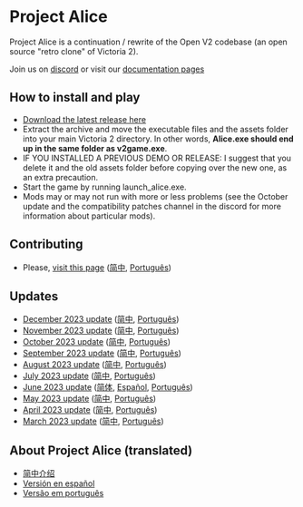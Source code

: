 # Project Alice

Project Alice is a continuation / rewrite of the Open V2 codebase (an open source "retro clone" of Victoria 2).

Join us on [discord](https://discord.gg/QUJExr4mRn) or visit our [documentation pages](https://schombert.github.io/Project-Alice/)

## How to install and play
- [Download the latest release here](https://github.com/schombert/Project-Alice/releases)
- Extract the archive and move the executable files and the assets folder into your main Victoria 2 directory. In other words, **Alice.exe should end up in the same folder as v2game.exe**.
- IF YOU INSTALLED A PREVIOUS DEMO OR RELEASE: I suggest that you delete it and the old assets folder before copying over the new one, as an extra precaution.
- Start the game by running launch_alice.exe.
- Mods may or may not run with more or less problems (see the October update and the compatibility patches channel in the discord for more information about particular mods).

## Contributing
- Please, [visit this page](https://schombert.github.io/Project-Alice/md_contributing.html) ([简中](https://github.com/schombert/Project-Alice/blob/main/docs/zh-cn/contributing.md), [Português](https://github.com/schombert/Project-Alice/blob/main/docs/pt/contributing.md))

## Updates

- [December 2023 update](https://github.com/schombert/Project-Alice/blob/main/docs/Devlogs/2023-12/log_en.md) ([简中](https://github.com/schombert/Project-Alice/blob/main/docs/Devlogs/2023-12/log_cn.md), [Português](https://github.com/schombert/Project-Alice/blob/main/docs/Devlogs/2023-12/log_pt.md))
- [November 2023 update](https://github.com/schombert/Project-Alice/blob/main/docs/Devlogs/2023-11/log_en.md) ([简中](https://github.com/schombert/Project-Alice/blob/main/docs/Devlogs/november/log_cn.md), [Português](https://github.com/schombert/Project-Alice/blob/main/docs/Devlogs/2023-11/log_pt.md))
- [October 2023 update](https://github.com/schombert/Project-Alice/blob/main/docs/Devlogs/2023-10/log_en.md) ([简中](https://github.com/schombert/Project-Alice/blob/main/docs/Devlogs/2023-10/log_cn.md), [Português](https://github.com/schombert/Project-Alice/blob/main/docs/Devlogs/2023-10/log_pt.md))
- [September 2023 update](https://github.com/schombert/Project-Alice/blob/main/docs/Devlogs/2023-09/log_en.md) ([简中](https://github.com/schombert/Project-Alice/blob/main/docs/Devlogs/2023-09/log_cn.md), [Português](https://github.com/schombert/Project-Alice/blob/main/docs/Devlogs/2023-09/log_pt.md))
- [August 2023 update](https://github.com/schombert/Project-Alice/blob/main/docs/Devlogs/2023-08/log_en.md) ([简中](https://github.com/schombert/Project-Alice/blob/main/docs/Devlogs/2023-08/log_cn.md), [Português](https://github.com/schombert/Project-Alice/blob/main/docs/Devlogs/2023-08/log_pt.md))
- [July 2023 update](https://github.com/schombert/Project-Alice/blob/main/docs/Devlogs/2023-07/log_en.md) ([简中](https://github.com/schombert/Project-Alice/blob/main/docs/Devlogs/2023-07/log_cn.md), [Português](https://github.com/schombert/Project-Alice/blob/main/docs/Devlogs/2023-07/log_pt.md))
- [June 2023 update](https://github.com/schombert/Project-Alice/blob/main/docs/Devlogs/2023-06/log_en.md) ([简体](https://github.com/schombert/Project-Alice/blob/main/docs/Devlogs/2023-06/log_cn.md), [Español](https://github.com/schombert/Project-Alice/blob/main/docs/Devlogs/2023-06/log_es.md), [Português](https://github.com/schombert/Project-Alice/blob/main/docs/Devlogs/2023-06/log_pt.md))
- [May 2023 update](https://github.com/schombert/Project-Alice/blob/main/docs/Devlogs/2023-05/log_en.md) ([简中](https://github.com/schombert/Project-Alice/blob/main/docs/Devlogs/2023-05/log_cn.md), [Português](https://github.com/schombert/Project-Alice/blob/main/docs/Devlogs/2023-05/log_pt.md))
- [April 2023 update](https://github.com/schombert/Project-Alice/blob/main/docs/Devlogs/2023-04/log_en.md) ([简中](https://github.com/schombert/Project-Alice/blob/main/docs/Devlogs/2023-04/log_cn.md), [Português](https://github.com/schombert/Project-Alice/blob/main/docs/Devlogs/2023-04/log_pt.md))
- [March 2023 update](https://github.com/schombert/Project-Alice/blob/main/docs/Devlogs/2023-03/log_en.md) ([简中](https://github.com/schombert/Project-Alice/blob/main/docs/Devlogs/2023-03/log_cn.md), [Português](https://github.com/schombert/Project-Alice/blob/main/docs/Devlogs/2023-03/log_pt.md))

## About Project Alice (translated)

- [简中介绍](./docs/zh-cn/about.md)
- [Versión en español](./docs/es-es/about.md)
- [Versão em português](./docs/pt/about.md)

